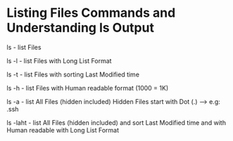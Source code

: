 # Listing Files Commands and Understanding ls Output

ls - list Files

ls -l - list Files with Long List Format

ls -t - list Files with sorting Last Modified time

ls -h - list Files with Human readable format (1000 = 1K)

ls -a - list All Files (hidden included) Hidden Files start with Dot (.) --> e.g: .ssh

ls -laht - list All Files (hidden included) and sort Last Modified time and with Human readable with Long List Format
